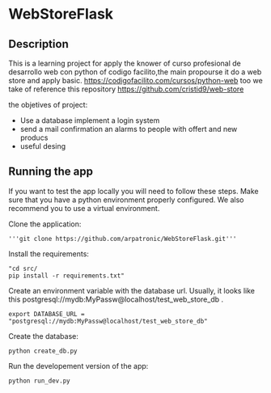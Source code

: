 # WebStoreFlask

## Description

This is a learning project  for apply the knower of curso profesional de desarrollo web con python  of codigo facilito,the  main propourse it do a web store and  apply  basic.
https://codigofacilito.com/cursos/python-web
too we take of reference  this repository 
https://github.com/cristid9/web-store


the objetives of project:
*  Use a database  implement a login system 
*  send a mail confirmation an alarms to people with  offert and new producs 
*  useful desing 


## Running the app
If you want to test the app locally you will need to follow these steps. Make sure that you have a python environment properly configured. We also recommend you to use a virtual environment.

Clone the application:

    '''git clone https://github.com/arpatronic/WebStoreFlask.git'''
    
Install the requirements:

    "cd src/
    pip install -r requirements.txt"

Create an environment variable with the database url. Usually, it looks like this 
postgresql://mydb:MyPassw@localhost/test_web_store_db .
    
```
export DATABASE_URL = "postgresql://mydb:MyPassw@localhost/test_web_store_db"
```
Create the database:

    python create_db.py

Run the developement version of the app:

    python run_dev.py

